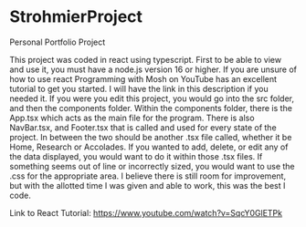 # StrohmierProject
Personal Portfolio Project

This project was coded in react using typescript. First to be able to view and use it, you must have a node.js version 16 or higher. If you are unsure of how to use react Programming with Mosh on YouTube has an excellent tutorial to get you started. I will have the link in this description if you needed it. If you were you edit this project, you would go into the src folder, and then the components folder. Within the components folder, there is the App.tsx which acts as the main file for the program. There is also NavBar.tsx, and Footer.tsx that is called and used for every state of the project. In between the two should be another .tsx file called, whether it be Home, Research or Accolades. If you wanted to add, delete, or edit any of the data displayed, you would want to do it within those .tsx files. If something seems out of line or incorrectly sized, you would want to use the .css for the appropriate  area. I believe there is still room for improvement, but with the allotted time I was given and able to work, this was the best I code. 

Link to React Tutorial: https://www.youtube.com/watch?v=SqcY0GlETPk
